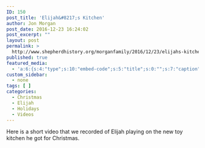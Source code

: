 ```yaml
---
ID: 150
post_title: 'Elijah&#8217;s Kitchen'
author: Jon Morgan
post_date: 2016-12-23 16:24:02
post_excerpt: ""
layout: post
permalink: >
  http://www.shepherdhistory.org/morganfamily/2016/12/23/elijahs-kitchen/
published: true
featured_media:
  - 'a:6:{s:4:"type";s:10:"embed-code";s:5:"title";s:0:"";s:7:"caption";s:0:"";s:6:"credit";s:0:"";s:3:"url";s:0:"";s:5:"embed";s:122:"<iframe width="560" height="315" src="https://www.youtube.com/embed/VrD7njvmpo4" frameborder="0" allowfullscreen></iframe>";}'
custom_sidebar:
  - none
tags: [ ]
categories:
  - Christmas
  - Elijah
  - Holidays
  - Videos
---
```

Here is a short video that we recorded of Elijah playing on the new toy kitchen he got for Christmas.